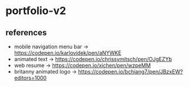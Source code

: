 # portfolio-v2

## references
<!-- TODO: remove references -->
- mobile navigation menu bar -> https://codepen.io/karlovidek/pen/aNYWKE
- animated text -> https://codepen.io/chrissymitsch/pen/OJgEZYb
- web resume -> https://codepen.io/xichen/pen/wzpeMM
- britanny animated logo -> https://codepen.io/bchiang7/pen/JBzxEW?editors=1000